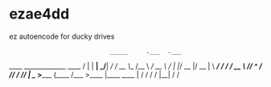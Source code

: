 # ezae4dd
ez autoencode for ducky drives

                                _____     .___  .___
  ____ _____________    ____   /  |  |  __| _/__| _/
_/ __ \\___   /\__  \ _/ __ \ /   |  |_/ __ |/ __ | 
\  ___/ /    /  / __ \\  ___//    ^   / /_/ / /_/ | 
 \___  >_____ \(____  /\___  >____   |\____ \____ | 
     \/      \/     \/     \/     |__|     \/    \/ 
